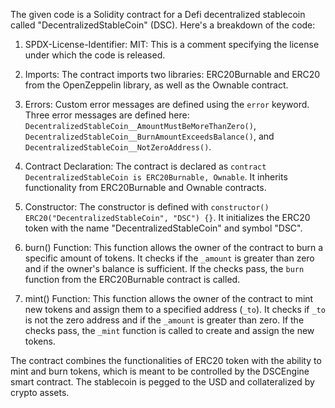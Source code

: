 The given code is a Solidity contract for a Defi decentralized stablecoin called "DecentralizedStableCoin" (DSC). Here's a breakdown of the code:

1. SPDX-License-Identifier: MIT: This is a comment specifying the license under which the code is released.

2. Imports: The contract imports two libraries: ERC20Burnable and ERC20 from the OpenZeppelin library, as well as the Ownable contract.

3. Errors: Custom error messages are defined using the `error` keyword. Three error messages are defined here: `DecentralizedStableCoin__AmountMustBeMoreThanZero()`, `DecentralizedStableCoin__BurnAmountExceedsBalance()`, and `DecentralizedStableCoin__NotZeroAddress()`.

4. Contract Declaration: The contract is declared as `contract DecentralizedStableCoin is ERC20Burnable, Ownable`. It inherits functionality from ERC20Burnable and Ownable contracts.

5. Constructor: The constructor is defined with `constructor() ERC20("DecentralizedStableCoin", "DSC") {}`. It initializes the ERC20 token with the name "DecentralizedStableCoin" and symbol "DSC".

6. burn() Function: This function allows the owner of the contract to burn a specific amount of tokens. It checks if the `_amount` is greater than zero and if the owner's balance is sufficient. If the checks pass, the `burn` function from the ERC20Burnable contract is called.

7. mint() Function: This function allows the owner of the contract to mint new tokens and assign them to a specified address (`_to`). It checks if `_to` is not the zero address and if the `_amount` is greater than zero. If the checks pass, the `_mint` function is called to create and assign the new tokens.

The contract combines the functionalities of ERC20 token with the ability to mint and burn tokens, which is meant to be controlled by the DSCEngine smart contract. The stablecoin is pegged to the USD and collateralized by crypto assets.
